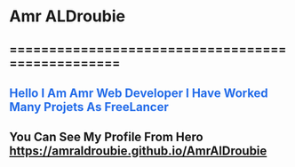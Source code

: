 # Amr ALDroubie

## =================================================

## <span style='color:#256de9'>Hello I Am Amr Web Developer I Have Worked Many Projets As FreeLancer</span>

## You Can See My Profile From Hero https://amraldroubie.github.io/AmrAlDroubie
